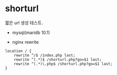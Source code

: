 # shorturl
짧은 url 생성 테스트.


* mysql(maridb 10.1)

* nginx rewrite

```
location / {
    rewrite ^/$ /index.php last;
    rewrite ^(.*)$ /shorturl.php?go=$1 last;
    rewrite ^(.*)\.php$ /shorturl.php?go=$1 last;
}
```
